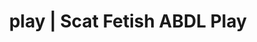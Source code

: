 ---
categories:
- Queer Kinks
- Shibari
- Vintage Boudoir
- Inclusive Desire
- ASMR Erotica
image: /assets/images/1747714123414.webp
layout: post
schema:
  description: Premium adult content featuring Scat Fetish, ABDL Play. High-quality
    visuals with erotic themes.
  keywords:
  - ASMR Porn
  - Nerdy Seduction
  - ABDL Play
  - Interactive NSFW
  - AI Erotica
  - Scat Fetish
  name: 1747714123414 | Scat Fetish ABDL Play
  type: VisualArtwork
seo:
  description: Featured content with premium ABDL Play, Scat Fetish. HD images available.
  keywords: ABDL Play, Scat Fetish
  og_image: /assets/images/1747714123414.webp
  schema_type: VisualArtwork
tags:
- '#play'
- Scat Fetish
- ABDL Play
title: play | Scat Fetish ABDL Play
---